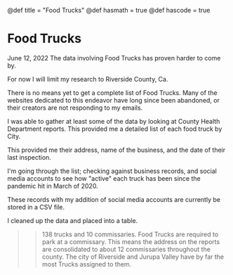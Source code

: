@def title = "Food Trucks"
@def hasmath = true
@def hascode = true

# Food Trucks

June 12, 2022
The data involving Food Trucks has proven harder to come by.

For now I will limit my research to Riverside County, Ca.

There is no means yet to get a complete list of Food Trucks. Many of the websites dedicated to this endeavor have long since been abandoned, or their creators are not responding to my emails.

I was able to gather at least some of the data by looking at County Health Department reports. This provided me a detailed list of each food truck by City.

This provided me their address, name of the business, and the date of their last inspection.

I'm going through the list; checking against business records, and social media accounts to see how "active" each truck has been since the pandemic hit in March of 2020.

These records with my addition of social media accounts are currently be stored in a CSV file.

I cleaned up the data and placed into a table.

> > 138 trucks and 10 commissaries. Food Trucks are required to park at a commissary. This means the address on the reports are consolidated to about 12 commissaries throughout the county. The city of Riverside and Jurupa Valley have by far the most Trucks assigned to them.
